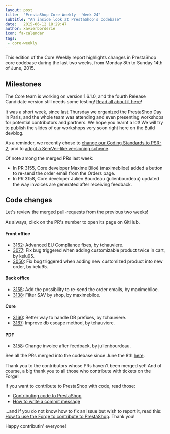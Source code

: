 ```yaml
---
layout: post
title:  "PrestaShop Core Weekly - Week 24"
subtitle: "An inside look at PrestaShop's codebase"
date:   2015-06-12 18:29:47
author: xavierborderie
icon: fa-calendar
tags:
 - core-weekly
---
```


This edition of the Core Weekly report highlights changes in PrestaShop core codebase during the last two weeks, from Monday 8th to Sunday 14th of June, 2015.


## Milestones

The Core team is working on version 1.6.1.0, and the fourth Release Candidate version still needs some testing! [Read all about it here](http://build.prestashop.com/news/prestashop-1-6-1-0-rc4/)!

It was a short week, since last Thursday we organized the PrestaShop Day in Paris, and the whole team was attending and even presenting workshops for potential contributors and partners. We hope you learnt a lot! We will try to publish the slides of our workshops very soon right here on the Build devblog.

As a reminder, we recently chose to [change our Coding Standards to PSR-2](http://build.prestashop.com/news/prestashop-moves-to-psr-2/), and to [adopt a SemVer-like versioning scheme](http://build.prestashop.com/news/a-more-semantic-versioning-scheme/).

Of note among the merged PRs last week:

 * In PR 3155, Core developer Maxime Biloé (maximebiloe) added a button to re-send the order email from the Orders page.
 * In PR 3158, Core developer Julien Bourdeau (julienbourdeau) updated the way invoices are generated after receiving feedback.


## Code changes

Let's review the merged pull-requests from the previous two weeks!

As always, click on the PR's number to open its page on GitHub.
 
#### Front office

 * [3162](https://github.com/PrestaShop/PrestaShop/pull/3162): Advanced EU Compliance fixes, by tchauviere.
 * [3077](https://github.com/PrestaShop/PrestaShop/pull/3077): Fix bug triggered when adding customizable product twice in cart, by kelu95.
 * [3050](https://github.com/PrestaShop/PrestaShop/pull/3050): Fix bug triggered when adding new customized product into new order, by kelu95.
 
#### Back office

 * [3155](https://github.com/PrestaShop/PrestaShop/pull/3155): Add the possibility to re-send the order emails, by maximebiloe.
 * [3138](https://github.com/PrestaShop/PrestaShop/pull/3138): Filter SAV by shop, by maximebiloe.
 
#### Core

 * [3160](https://github.com/PrestaShop/PrestaShop/pull/3160): Better way to handle DB prefixes, by tchauviere.
 * [3167](https://github.com/PrestaShop/PrestaShop/pull/3167): Improve db escape method, by tchauviere.

#### PDF

 * [3158](https://github.com/PrestaShop/PrestaShop/pull/3158): Change invoice after feedback, by julienbourdeau.
 

See all the PRs merged into the codebase since June the 8th [here](https://github.com/PrestaShop/PrestaShop/pulls?page=2&q=is%3Apr+merged%3A%3E2015-06-08+is%3Aclosed+sort%3Aupdated&utf8=%E2%9C%93).

Thank you to the contributors whose PRs haven't been merged yet! And of course, a big thank you to all those who contribute with tickets on the Forge!

If you want to contribute to PrestaShop with code, read those:

 * [Contributing code to PrestaShop](http://doc.prestashop.com/display/PS16/Contributing+code+to+PrestaShop)
 * [How to write a commit message](http://doc.prestashop.com/display/PS16/How+to+write+a+commit+message)

...and if you do not know how to fix an issue but wish to report it, read this: [How to use the Forge to contribute to PrestaShop](http://doc.prestashop.com/display/PS16/How+to+use+the+Forge+to+contribute+to+PrestaShop). Thank you!

Happy contributin' everyone!
